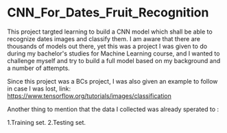 # CNN_For_Dates_Fruit_Recognition


This project targted learning to build a CNN model which shall be able to recognize dates images and classify them.
I am aware that there are thousands of models out there, yet this was a project I was given to do during my bachelor's studies for Machine Learning course,
 and I wanted to challenge myself and try to build a full model based on my background and a number of attempts.

Since this project was a BCs project, I was also given an example to follow in case I was lost, link:
https://www.tensorflow.org/tutorials/images/classification

Another thing to mention that the data I collected was already sperated to :

1.Training set.
2.Testing set. 
